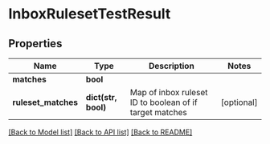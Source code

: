 # InboxRulesetTestResult

## Properties
Name | Type | Description | Notes
------------ | ------------- | ------------- | -------------
**matches** | **bool** |  | 
**ruleset_matches** | **dict(str, bool)** | Map of inbox ruleset ID to boolean of if target matches | [optional] 

[[Back to Model list]](../README#documentation-for-models) [[Back to API list]](../README#documentation-for-api-endpoints) [[Back to README]](../README)


